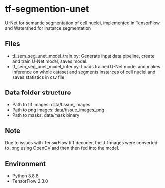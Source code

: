 # tf-segmention-unet
U-Net for semantic segmentation of cell nuclei, implemented in TensorFlow and Watershed for instance segmentation
## Files
- tf_sem_seg_unet_model_train.py: Generate input data pipeline, create and train U-Net model, saves model.
- tf_sem_seg_unet_model_infer.py: Loads trained U-Net model and makes inference on whole dataset and segments instances of cell nuclei and saves statistics in csv file
## Data folder structure
* Path to tif images: data/tissue_images
* Path to png images: data/tissue_images_png
* Path to masks: data/mask binary
## Note
Due to issues with TensorFlow tiff decoder, the .tif images were converted to .png using OpenCV and then then fed into the model. 
## Environment 
* Python 3.8.8 
* TensorFlow 2.3.0 
